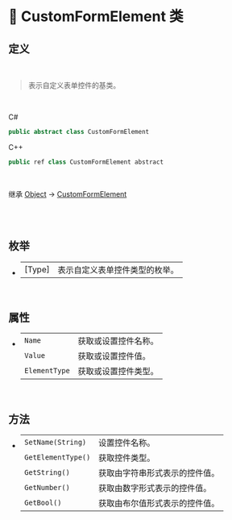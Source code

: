 # 🔖 CustomFormElement 类

## 定义

<br>

>表示自定义表单控件的基类。

<br>

C#
```cs
public abstract class CustomFormElement
```
C++
```cpp
public ref class CustomFormElement abstract
```
<br>

继承 [Object](https://docs.microsoft.com/zh-cn/dotnet/api/system.object?view=net-6.0) → [CustomFormElement](zh_CN/NET/APIs/Namespace/LLNET.Form/Class/CustomFormElement.md)

<br>

<br>

## 枚举

- 
    |||
    |-|-|
    |[Type]|表示自定义表单控件类型的枚举。|
    
<br>

## 属性

- 
    |||
    |-|-|
    |`Name`|获取或设置控件名称。|
    |`Value`|获取或设置控件值。|
    |`ElementType`|获取或设置控件类型。|

<br>

## 方法

- 
    |||
    |-|-|
    |`SetName(String)`|设置控件名称。|
    |`GetElementType()`|获取控件类型。|
    |`GetString()`|获取由字符串形式表示的控件值。|
    |`GetNumber()`|获取由数字形式表示的控件值。|
    |`GetBool()`|获取由布尔值形式表示的控件值。|